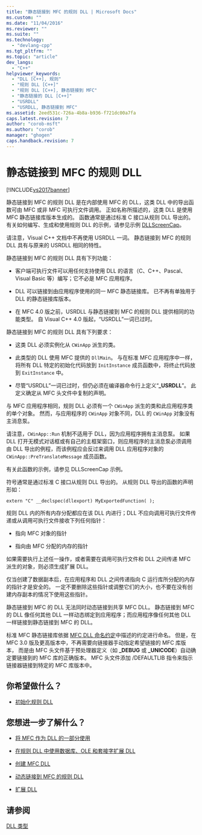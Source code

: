 ```yaml
---
title: "静态链接到 MFC 的规则 DLL | Microsoft Docs"
ms.custom: ""
ms.date: "11/04/2016"
ms.reviewer: ""
ms.suite: ""
ms.technology: 
  - "devlang-cpp"
ms.tgt_pltfrm: ""
ms.topic: "article"
dev_langs: 
  - "C++"
helpviewer_keywords: 
  - "DLL [C++], 规则"
  - "规则 DLL [C++]"
  - "规则 DLL [C++], 静态链接到 MFC"
  - "静态链接的 DLL [C++]"
  - "USRDLL"
  - "USRDLL, 静态链接到 MFC"
ms.assetid: 2eed531c-726a-4b8a-b936-f721dc00a7fa
caps.latest.revision: 7
author: "corob-msft"
ms.author: "corob"
manager: "ghogen"
caps.handback.revision: 7
---
```

# 静态链接到 MFC 的规则 DLL
[!INCLUDE[vs2017banner](../assembler/inline/includes/vs2017banner.md)]

静态链接到 MFC 的规则 DLL 是在内部使用 MFC 的 DLL，这类 DLL 中的导出函数可由 MFC 或非 MFC 可执行文件调用。  正如名称所描述的，这类 DLL 是使用 MFC 静态链接库版本生成的。  函数通常是通过标准 C 接口从规则 DLL 导出的。  有关如何编写、生成和使用规则 DLL 的示例，请参见示例 [DLLScreenCap](http://msdn.microsoft.com/zh-cn/2171291d-3a50-403b-90a1-d93c2acb4f4a)。  
  
 请注意，Visual C\+\+ 文档中不再使用 USRDLL 一词。  静态链接到 MFC 的规则 DLL 具有与原来的 USRDLL 相同的特性。  
  
 静态链接到 MFC 的规则 DLL 具有下列功能：  
  
-   客户端可执行文件可以用任何支持使用 DLL 的语言（C、C\+\+、Pascal、Visual Basic 等）编写；它不必是 MFC 应用程序。  
  
-   DLL 可以链接到由应用程序使用的同一 MFC 静态链接库。  已不再有单独用于 DLL 的静态链接库版本。  
  
-   在 MFC 4.0 版之前，USRDLL 与静态链接到 MFC 的规则 DLL 提供相同的功能类型。  自 Visual C\+\+ 4.0 版起，“USRDLL”一词已过时。  
  
 静态链接到 MFC 的规则 DLL 具有下列要求：  
  
-   这类 DLL 必须实例化从 `CWinApp` 派生的类。  
  
-   此类型的 DLL 使用 MFC 提供的 `DllMain`。  与在标准 MFC 应用程序中一样，将所有 DLL 特定的初始化代码放到 `InitInstance` 成员函数中，将终止代码放到 `ExitInstance` 中。  
  
-   尽管“USRDLL”一词已过时，但仍必须在编译器命令行上定义“**\_USRDLL**”。  此定义确定从 MFC 头文件中复制的声明。  
  
 与 MFC 应用程序相同，规则 DLL 必须有一个 `CWinApp` 派生的类和此应用程序类的单个对象。  然而，与应用程序的 `CWinApp` 对象不同，DLL 的 `CWinApp` 对象没有主消息泵。  
  
 请注意，`CWinApp::Run` 机制不适用于 DLL，因为应用程序拥有主消息泵。  如果 DLL 打开无模式对话框或有自己的主框架窗口，则应用程序的主消息泵必须调用由 DLL 导出的例程，而该例程应会反过来调用 DLL 应用程序对象的 `CWinApp::PreTranslateMessage` 成员函数。  
  
 有关此函数的示例，请参见 DLLScreenCap 示例。  
  
 符号通常是通过标准 C 接口从规则 DLL 导出的。  从规则 DLL 导出的函数的声明形如：  
  
```  
extern "C" __declspec(dllexport) MyExportedFunction( );  
```  
  
 规则 DLL 内的所有内存分配都应在该 DLL 内进行；DLL 不应向调用可执行文件传递或从调用可执行文件接收下列任何指针：  
  
-   指向 MFC 对象的指针  
  
-   指向由 MFC 分配的内存的指针  
  
 如果需要执行上述任一操作，或者需要在调用可执行文件和 DLL 之间传递 MFC 派生的对象，则必须生成扩展 DLL。  
  
 仅当创建了数据副本后，在应用程序和 DLL 之间传递指向 C 运行库所分配的内存的指针才是安全的。  一定不要删除这些指针或调整它们的大小，也不要在没有创建内存副本的情况下使用这些指针。  
  
 静态链接到 MFC 的 DLL 无法同时动态链接到共享 MFC DLL。  静态链接到 MFC 的 DLL 像任何其他 DLL 一样动态绑定到应用程序；而应用程序像任何其他 DLL 一样链接到静态链接到 MFC 的 DLL。  
  
 标准 MFC 静态链接库依据 [MFC DLL 命名约定](../build/naming-conventions-for-mfc-dlls.md)中描述的约定进行命名。  但是，在 MFC 3.0 版及更高版本中，不再需要向链接器手动指定希望链接的 MFC 库版本，  而是由 MFC 头文件基于预处理器定义（如 **\_DEBUG** 或 **\_UNICODE**）自动确定要链接到的 MFC 库的正确版本。  MFC 头文件添加 \/DEFAULTLIB 指令来指示链接器链接到特定的 MFC 库版本中。  
  
## 你希望做什么？  
  
-   [初始化规则 DLL](../build/initializing-regular-dlls.md)  
  
## 您想进一步了解什么？  
  
-   [将 MFC 作为 DLL 的一部分使用](../mfc/tn011-using-mfc-as-part-of-a-dll.md)  
  
-   [在规则 DLL 中使用数据库、OLE 和套接字扩展 DLL](../build/using-database-ole-and-sockets-extension-dlls-in-regular-dlls.md)  
  
-   [创建 MFC DLL](../mfc/reference/mfc-dll-wizard.md)  
  
-   [动态链接到 MFC 的规则 DLL](../build/regular-dlls-dynamically-linked-to-mfc.md)  
  
-   [扩展 DLL](../build/extension-dlls-overview.md)  
  
## 请参阅  
 [DLL 类型](../build/kinds-of-dlls.md)